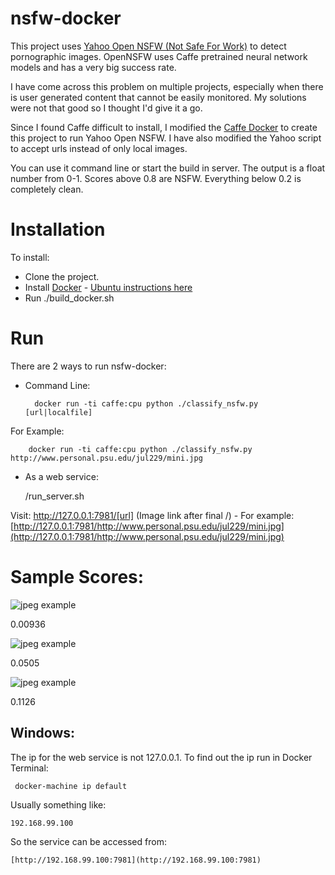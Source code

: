 nsfw-docker
===========

This project uses [Yahoo Open NSFW (Not Safe For Work)](https://github.com/yahoo/open_nsfw) to detect pornographic images.
OpenNSFW uses Caffe pretrained neural network models and has a very big success rate.

I have come across this problem on multiple projects, especially when there is user generated content that cannot be easily monitored. My solutions were not that good so I thought I'd give it a go.

Since I found Caffe difficult to install, I modified the [Caffe Docker](https://github.com/BVLC/caffe/tree/master/docker) to create this project to run Yahoo Open NSFW. I have also modified the Yahoo script to accept urls instead of only local images.

You can use it command line or start the build in server. The output is a float number from 0-1. Scores above 0.8 are NSFW. Everything below 0.2 is completely clean.

Installation
============

To install:

- Clone the project.
- Install [Docker](https://www.docker.com/) - [Ubuntu instructions here](https://docs.docker.com/engine/installation/linux/ubuntulinux/)
- Run ./build_docker.sh

Run
===

There are 2 ways to run nsfw-docker: 

- Command Line: 
    
    
        docker run -ti caffe:cpu python ./classify_nsfw.py [url|localfile]
    
For Example: 
    
        docker run -ti caffe:cpu python ./classify_nsfw.py http://www.personal.psu.edu/jul229/mini.jpg

- As a web service:
    
    
    /run_server.sh

Visit: http://127.0.0.1:7981/[url] (Image link after final /)
        - For example: [http://127.0.0.1:7981/http://www.personal.psu.edu/jul229/mini.jpg](http://127.0.0.1:7981/http://www.personal.psu.edu/jul229/mini.jpg)
        

     

Sample Scores:
==============

![jpeg example](http://www.personal.psu.edu/jul229/mini.jpg)

0.00936

![jpeg example](http://i.dailymail.co.uk/i/pix/2016/02/09/18/3107B86000000578-0-Running_is_not_only_good_for_your_body_it_is_beneficial_to_the_b-a-15_1455043843929.jpg)

0.0505

![jpeg example](https://s-media-cache-ak0.pinimg.com/736x/2e/09/a9/2e09a9de5f5ae466a00934365fc1eb27.jpg)

0.1126

Windows:
--------
 
The ip for the web service is not 127.0.0.1. To find out the ip run in Docker Terminal:
 
     docker-machine ip default
     
Usually something like: 

    192.168.99.100

So the service can be accessed from: 
    
    [http://192.168.99.100:7981](http://192.168.99.100:7981)
    